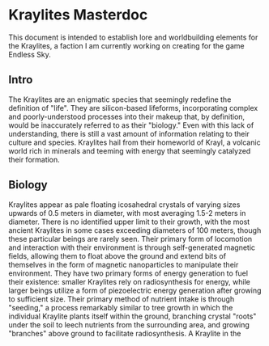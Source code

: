 # Kraylites Masterdoc
This document is intended to establish lore and worldbuilding elements for the Kraylites, a faction I am currently working on creating for the game Endless Sky.
## Intro
The Kraylites are an enigmatic species that seemingly redefine the definition of "life". They are silicon-based lifeforms, incorporating complex and poorly-understood processes into their makeup that, by definition, would be inaccurately referred to as their "biology." Even with this lack of understanding, there is still a vast amount of information relating to their culture and species. Kraylites hail from their homeworld of Krayl, a volcanic world rich in minerals and teeming with energy that seemingly catalyzed their formation. 
## Biology
Kraylites appear as pale floating icosahedral crystals of varying sizes upwards of 0.5 meters in diameter, with most averaging 1.5-2 meters in diameter. There is no identified upper limit to their growth, with the most ancient Kraylites in some cases exceeding diameters of 100 meters, though these particular beings are rarely seen. Their primary form of locomotion and interaction with their environment is through self-generated magnetic fields, allowing them to float above the ground and extend bits of themselves in the form of magnetic nanoparticles to manipulate their environment. They have two primary forms of energy generation to fuel their existence: smaller Kraylites rely on radiosynthesis for energy, while larger beings utilize a form of piezoelectric energy generation after growing to sufficient size. Their primary method of nutrient intake is through "seeding," a process remarkably similar to tree growth in which the individual Kraylite plants itself within the ground, branching crystal "roots" under the soil to leech nutrients from the surrounding area, and growing "branches" above ground to facilitate radiosynthesis. A Kraylite in the 
